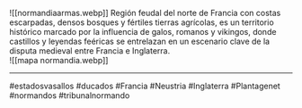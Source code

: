 ![[normandiaarmas.webp]]
Región feudal del norte de Francia con costas escarpadas, densos bosques y fértiles tierras agrícolas, es un territorio histórico marcado por la influencia de galos, romanos y vikingos, donde castillos y leyendas feéricas se entrelazan en un escenario clave de la disputa medieval entre Francia e Inglaterra.  
![[mapa normandia.webp]]

--- 
#estadosvasallos #ducados #Francia #Neustria #Inglaterra #Plantagenet #normandos #tribunalnormando 
